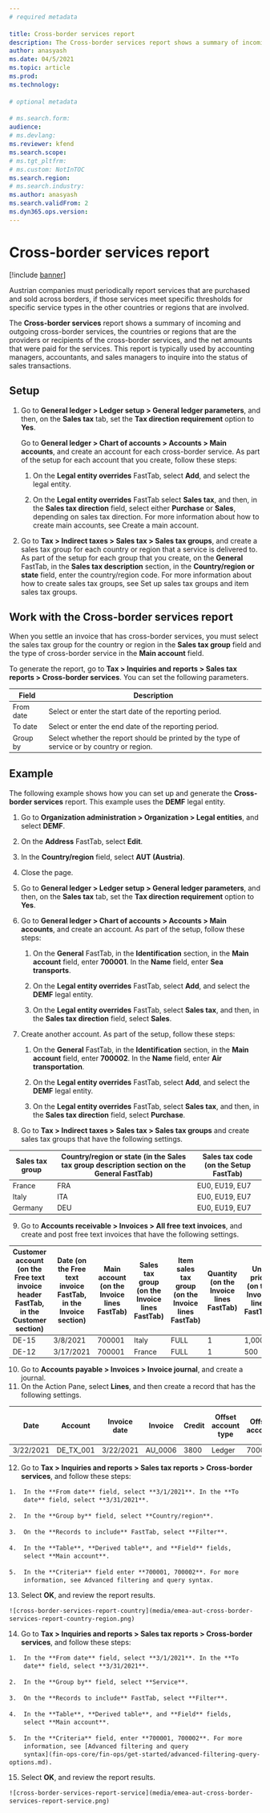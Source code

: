 ```yaml
---
# required metadata

title: Cross-border services report
description: The Cross-border services report shows a summary of incoming and outgoing cross-border services, the countries or regions that are the providers or recipients of the cross-border services, and the net amounts that were paid for the services.
author: anasyash
ms.date: 04/5/2021
ms.topic: article
ms.prod:
ms.technology: 

# optional metadata

# ms.search.form:
audience: 
# ms.devlang: 
ms.reviewer: kfend
ms.search.scope:
# ms.tgt_pltfrm: 
# ms.custom: NotInTOC
ms.search.region: 
# ms.search.industry:
ms.author: anasyash
ms.search.validFrom: 2
ms.dyn365.ops.version:
---
```


# Cross-border services report

[!include [banner](../includes/banner.md)]

Austrian companies must periodically report services that are purchased
and sold across borders, if those services meet specific thresholds for
specific service types in the other countries or regions that are
involved.

The **Cross-border services** report shows a summary of incoming and
outgoing cross-border services, the countries or regions that are the
providers or recipients of the cross-border services, and the net
amounts that were paid for the services. This report is typically used
by accounting managers, accountants, and sales managers to inquire into
the status of sales transactions.

## Setup

1.  Go to **General ledger &gt; Ledger setup &gt; General ledger
    parameters**, and then, on the **Sales tax** tab, set the **Tax
    direction requirement** option to **Yes**.

    Go to **General ledger &gt; Chart of accounts &gt; Accounts &gt; Main accounts**, and create an account for each cross-border service. As part of the setup for each account that you create, follow these steps:

    1.  On the **Legal entity overrides** FastTab, select **Add**, and
    select the legal entity.

    2.  On the **Legal entity overrides** FastTab select **Sales tax**, and
    then, in the **Sales tax direction** field, select either
 **Purchase** or **Sales**, depending on sales tax direction.
    For more information about how to create main accounts, see Create a main account.

2.  Go to **Tax &gt; Indirect taxes &gt; Sales tax &gt; Sales tax
    groups**, and create a sales tax group for each country or region
    that a service is delivered to. As part of the setup for each group
    that you create, on the **General** FastTab, in the **Sales tax
    description** section, in the **Country/region or state** field,
    enter the country/region code.
    For more information about how to create sales tax groups, see Set up sales tax groups and item sales tax groups.

## Work with the Cross-border services report

When you settle an invoice that has cross-border services, you must
select the sales tax group for the country or region in the **Sales tax
group** field and the type of cross-border service in the **Main
account** field.

To generate the report, go to **Tax &gt; Inquiries and reports &gt;
Sales tax reports &gt; Cross-border services**. You can set the
following parameters.

| Field | Description |
|-------------------------|-------------------------|
| From date | Select or enter the start date of the reporting period. |
| To date | Select or enter the end date of the reporting period. |
| Group by | Select whether the report should be printed by the type of service or by country or region. |




## Example

The following example shows how you can set up and generate the
**Cross-border services** report. This example uses the **DEMF** legal
entity.

1.  Go to **Organization administration &gt; Organization &gt; Legal
    entities**, and select **DEMF**.

2.  On the **Address** FastTab, select **Edit**.

3.  In the **Country/region** field, select **AUT (Austria)**.

4.  Close the page.

5.  Go to **General ledger &gt; Ledger setup &gt; General ledger
    parameters**, and then, on the **Sales tax** tab, set the **Tax
    direction requirement** option to **Yes**.

6.  Go to **General ledger &gt; Chart of accounts &gt; Accounts &gt;
    Main accounts**, and create an account. As part of the setup, follow
    these steps:

    1.  On the **General** FastTab, in the **Identification** section,
        in the **Main account** field, enter **700001**. In the **Name**
        field, enter **Sea transports**.

    2.  On the **Legal entity overrides** FastTab, select **Add**, and
        select the **DEMF** legal entity.

    3.  On the **Legal entity overrides** FastTab, select **Sales tax**,
        and then, in the **Sales tax direction** field, select
 **Sales**.

7.  Create another account. As part of the setup, follow these steps:

    1.  On the **General** FastTab, in the **Identification** section,
        in the **Main account** field, enter **700002**. In the **Name**
        field, enter **Air transportation**.

    2.  On the **Legal entity overrides** FastTab, select **Add**, and
        select the **DEMF** legal entity.

    3.  On the **Legal entity overrides** FastTab, select **Sales tax**,
        and then, in the **Sales tax direction** field, select
 **Purchase**.

8.  Go to **Tax &gt; Indirect taxes &gt; Sales tax &gt; Sales tax
    groups** and create sales tax groups that have the following
    settings.

| Sales tax group | Country/region or state (in the Sales tax group description section on the General FastTab) | Sales tax code (on the Setup FastTab) |
|-------------------------|-------------------------|-------------------------|
| France | FRA | EU0, EU19, EU7 |
| Italy | ITA | EU0, EU19, EU7 |
| Germany | DEU | EU0, EU19, EU7 |


9.  Go to **Accounts receivable &gt; Invoices &gt; All free text
    invoices**, and create and post free text invoices that have the
    following settings.

| Customer account (on the Free text invoice header FastTab, in the Customer section) | Date (on the Free text invoice FastTab, in the Invoice section) | Main account (on the Invoice lines FastTab) | Sales tax group (on the Invoice lines FastTab) | Item sales tax group (on the Invoice lines FastTab) | Quantity (on the Invoice lines FastTab) | Unit price (on the Invoice lines FastTab) |
|-------------------------|-------------------------|-------------------------|-------------------------|-------------------------|-------------------------|-------------------------|
| DE-15 | 3/8/2021 | 700001 | Italy | FULL | 1 | 1,000 |
| DE-12 | 3/17/2021 | 700001 | France | FULL | 1 | 500 |


10.  Go to **Accounts payable &gt; Invoices &gt; Invoice journal**, and
    create a journal.
11.  On the Action Pane, select **Lines**, and then create a record that
    has the following settings.

| Date | Account | Invoice date | Invoice | Credit | Offset account type | Offset account | Sales tax group | Item sales tax group |
|-------------------------|-------------------------|-------------------------|-------------------------|-------------------------|-------------------------|-------------------------|-------------------------|-------------------------|
| 3/22/2021 | DE_TX_001 | 3/22/2021 | AU_0006 | 3800 | Ledger | 700002 | Germany | FULL |


12.  Go to **Tax &gt; Inquiries and reports &gt; Sales tax reports &gt;
    Cross-border services**, and follow these steps:

    1.  In the **From date** field, select **3/1/2021**. In the **To
        date** field, select **3/31/2021**.

    2.  In the **Group by** field, select **Country/region**.

    3.  On the **Records to include** FastTab, select **Filter**.

    4.  In the **Table**, **Derived table**, and **Field** fields,
        select **Main account**.

    5.  In the **Criteria** field enter **700001, 700002**. For more
        information, see Advanced filtering and query syntax.

13.  Select **OK**, and review the report results.

    ![cross-border-services-report-country](media/emea-aut-cross-border-services-report-country-region.png)

14.  Go to **Tax &gt; Inquiries and reports &gt; Sales tax reports &gt;
    Cross-border services**, and follow these steps:

    1.  In the **From date** field, select **3/1/2021**. In the **To
        date** field, select **3/31/2021**.

    2.  In the **Group by** field, select **Service**.

    3.  On the **Records to include** FastTab, select **Filter**.

    4.  In the **Table**, **Derived table**, and **Field** fields,
        select **Main account**.

    5.  In the **Criteria** field, enter **700001, 700002**. For more
        information, see [Advanced filtering and query
        syntax](fin-ops-core/fin-ops/get-started/advanced-filtering-query-options.md).

15.  Select **OK**, and review the report results.

    ![cross-border-services-report-service](media/emea-aut-cross-border-services-report-service.png)



